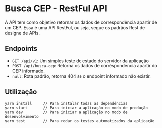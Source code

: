 # Busca CEP - RestFul API

A API tem como objetivo retornar os dados de correspondência apartir de um CEP. Essa é uma API RestFul, ou seja, segue os padrãos Rest de designe de APIs.

## Endpoints

* `GET /api/v1`: Um simples teste do estado do servidor da aplicação
* `POST /api/busca-cep`: Retorna os dados de corrêspondencia apartir do CEP informado.
* `null`: Rota padrão, retorna 404 se o endpoint informado não existir.

## Utilização

```
yarn install     // Para instalar todas as dependências
yarn start       // Para iniciar a aplicação no modo de produção
yarn dev         // Para iniciar a aplicação no modo de desenvolvimento
yarn test        // Para rodar os testes automatizados da aplicação
```